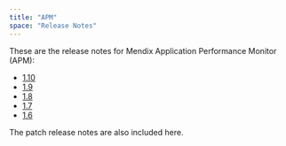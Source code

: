 ```yaml
---
title: "APM"
space: "Release Notes"
---
```

These are the release notes for Mendix Application Performance Monitor (APM):

* [1.10](1.10apm)
* [1.9](1.9apm)
* [1.8](1.8apm)
* [1.7](1.7apm)
* [1.6](1.6apm)

<div class="alert alert-info">

The patch release notes are also included here.

</div>